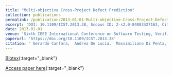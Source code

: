 ```yaml
---
title: "Multi-objective Cross-Project Defect Prediction"
collection: publications
permalink: /publication/2013-01-01-Multi-objective-Cross-Project-Defect-Prediction
excerpt: 'DOI: 10.1109/ICST.2013.38, Scopus ID: 2-s2.0-84883427163, Cited by: 77'
date: 2013-01-01
venue: 'Sixth IEEE International Conference on Software Testing, Verification and Validation, ICST 2013, Luxembourg, Luxembourg, March 18-22, 2013'
paperurl: 'https://doi.org/10.1109/ICST.2013.38'
citation: ' Gerardo Canfora,  Andrea De Lucia,  Massimiliano Di Penta,  Rocco Oliveto,  Annibale Panichella,  Sebastiano Panichella, &quot;Multi-objective Cross-Project Defect Prediction.&quot; Sixth IEEE International Conference on Software Testing, Verification and Validation, ICST 2013, Luxembourg, Luxembourg, March 18-22, 2013, 2013.'
---
```

[Bibtex](https://dblp.org/rec/bib/conf/icst/CanforaLPOPP13){:target="_blank"}

[Access paper here](https://doi.org/10.1109/ICST.2013.38){:target="_blank"}
